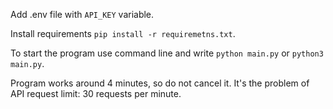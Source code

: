 Add .env file with `API_KEY` variable.

Install requirements `pip install -r requiremetns.txt`.

To start the program use command line and write `python main.py` or `python3 main.py`. 

Program works around 4 minutes, so do not cancel it. It's the problem of API request limit: 30 requests per minute.
